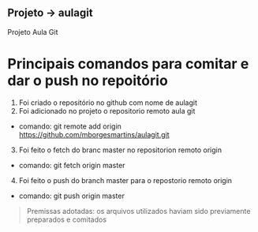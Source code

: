 ## Projeto -> aulagit
Projeto Aula Git

# Principais comandos para comitar e dar o push no repoitório

1. Foi criado o repositório no github com nome de aulagit
2. Foi adicionado no projeto o repositorio remoto aula git
- comando: git remote add origin https://github.com/mborgesmartins/aulagit.git
3. Foi feito o fetch do branc master no repositorion remoto origin
- comando: git fetch origin master
4. Foi feito o push do branch master para o repostorio remoto origin
- comando: git push origin master

> Premissas adotadas: os arquivos utilizados haviam sido previamente preparados e comitados


